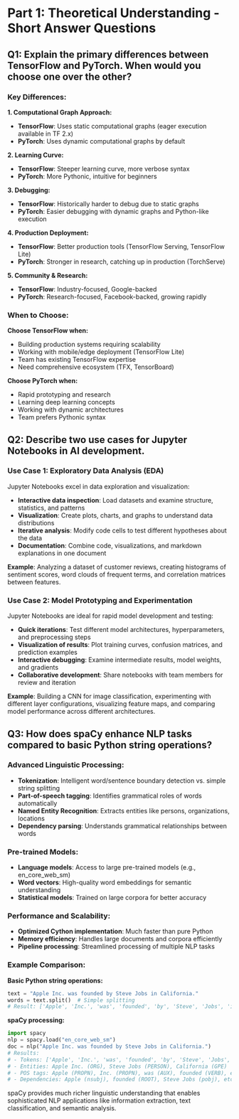 # Part 1: Theoretical Understanding - Short Answer Questions

## Q1: Explain the primary differences between TensorFlow and PyTorch. When would you choose one over the other?

### Key Differences:

**1. Computational Graph Approach:**
- **TensorFlow**: Uses static computational graphs (eager execution available in TF 2.x)
- **PyTorch**: Uses dynamic computational graphs by default

**2. Learning Curve:**
- **TensorFlow**: Steeper learning curve, more verbose syntax
- **PyTorch**: More Pythonic, intuitive for beginners

**3. Debugging:**
- **TensorFlow**: Historically harder to debug due to static graphs
- **PyTorch**: Easier debugging with dynamic graphs and Python-like execution

**4. Production Deployment:**
- **TensorFlow**: Better production tools (TensorFlow Serving, TensorFlow Lite)
- **PyTorch**: Stronger in research, catching up in production (TorchServe)

**5. Community & Research:**
- **TensorFlow**: Industry-focused, Google-backed
- **PyTorch**: Research-focused, Facebook-backed, growing rapidly

### When to Choose:

**Choose TensorFlow when:**
- Building production systems requiring scalability
- Working with mobile/edge deployment (TensorFlow Lite)
- Team has existing TensorFlow expertise
- Need comprehensive ecosystem (TFX, TensorBoard)

**Choose PyTorch when:**
- Rapid prototyping and research
- Learning deep learning concepts
- Working with dynamic architectures
- Team prefers Pythonic syntax

## Q2: Describe two use cases for Jupyter Notebooks in AI development.

### Use Case 1: Exploratory Data Analysis (EDA)
Jupyter Notebooks excel in data exploration and visualization:
- **Interactive data inspection**: Load datasets and examine structure, statistics, and patterns
- **Visualization**: Create plots, charts, and graphs to understand data distributions
- **Iterative analysis**: Modify code cells to test different hypotheses about the data
- **Documentation**: Combine code, visualizations, and markdown explanations in one document

**Example**: Analyzing a dataset of customer reviews, creating histograms of sentiment scores, word clouds of frequent terms, and correlation matrices between features.

### Use Case 2: Model Prototyping and Experimentation
Jupyter Notebooks are ideal for rapid model development and testing:
- **Quick iterations**: Test different model architectures, hyperparameters, and preprocessing steps
- **Visualization of results**: Plot training curves, confusion matrices, and prediction examples
- **Interactive debugging**: Examine intermediate results, model weights, and gradients
- **Collaborative development**: Share notebooks with team members for review and iteration

**Example**: Building a CNN for image classification, experimenting with different layer configurations, visualizing feature maps, and comparing model performance across different architectures.

## Q3: How does spaCy enhance NLP tasks compared to basic Python string operations?

### Advanced Linguistic Processing:
- **Tokenization**: Intelligent word/sentence boundary detection vs. simple string splitting
- **Part-of-speech tagging**: Identifies grammatical roles of words automatically
- **Named Entity Recognition**: Extracts entities like persons, organizations, locations
- **Dependency parsing**: Understands grammatical relationships between words

### Pre-trained Models:
- **Language models**: Access to large pre-trained models (e.g., en_core_web_sm)
- **Word vectors**: High-quality word embeddings for semantic understanding
- **Statistical models**: Trained on large corpora for better accuracy

### Performance and Scalability:
- **Optimized Cython implementation**: Much faster than pure Python
- **Memory efficiency**: Handles large documents and corpora efficiently
- **Pipeline processing**: Streamlined processing of multiple NLP tasks

### Example Comparison:

**Basic Python string operations:**
```python
text = "Apple Inc. was founded by Steve Jobs in California."
words = text.split()  # Simple splitting
# Result: ['Apple', 'Inc.', 'was', 'founded', 'by', 'Steve', 'Jobs', 'in', 'California.']
```

**spaCy processing:**
```python
import spacy
nlp = spacy.load("en_core_web_sm")
doc = nlp("Apple Inc. was founded by Steve Jobs in California.")
# Results:
# - Tokens: ['Apple', 'Inc.', 'was', 'founded', 'by', 'Steve', 'Jobs', 'in', 'California', '.']
# - Entities: Apple Inc. (ORG), Steve Jobs (PERSON), California (GPE)
# - POS tags: Apple (PROPN), Inc. (PROPN), was (AUX), founded (VERB), etc.
# - Dependencies: Apple (nsubj), founded (ROOT), Steve Jobs (pobj), etc.
```

spaCy provides much richer linguistic understanding that enables sophisticated NLP applications like information extraction, text classification, and semantic analysis.

